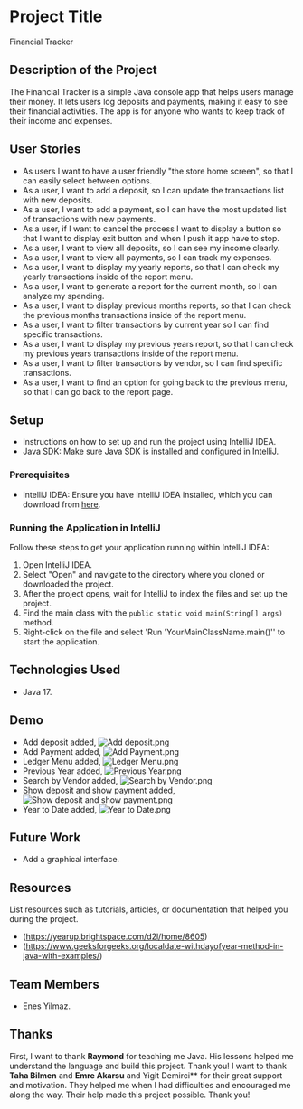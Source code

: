 # Project Title
Financial Tracker

## Description of the Project
The Financial Tracker is a simple Java console app that helps users manage their money.
It lets users log deposits and payments, making it easy to see their financial activities.
The app is for anyone who wants to keep track of their income and expenses.


## User Stories
- As users I want to have a user friendly "the store home screen", so that I can easily select between options.
- As a user, I want to add a deposit, so I can update the transactions list with new deposits.
- As a user, I want to add a payment, so I can have the most updated list of transactions with new payments.
- As a user, if I want to cancel the process I want to display a button so that I want to display exit button and when I push it app have to stop.
- As a user, I want to view all deposits, so I can see my income clearly.
- As a user, I want to view all payments, so I can track my expenses.
- As a user, I want to display my yearly reports, so that I can check my yearly transactions inside of the report menu.
- As a user, I want to generate a report for the current month, so I can analyze my spending.
- As a user, I want to display previous months reports, so that I can check the previous months transactions inside of the report menu.
- As a user, I want to filter transactions by current year so I can find specific transactions.
- As a user, I want to display my previous years report, so that I can check my previous years transactions inside of the report menu.
- As a user, I want to filter transactions by vendor, so I can find specific transactions.
- As a user, I want to find an option for going back to the previous menu, so that I can go back to the report page.


## Setup
- Instructions on how to set up and run the project using IntelliJ IDEA.
- Java SDK: Make sure Java SDK is installed and configured in IntelliJ.

### Prerequisites
- IntelliJ IDEA: Ensure you have IntelliJ IDEA installed, which you can download from [here](https://www.jetbrains.com/idea/download/).

### Running the Application in IntelliJ

Follow these steps to get your application running within IntelliJ IDEA:

1. Open IntelliJ IDEA.
2. Select "Open" and navigate to the directory where you cloned or downloaded the project.
3. After the project opens, wait for IntelliJ to index the files and set up the project.
4. Find the main class with the `public static void main(String[] args)` method.
5. Right-click on the file and select 'Run 'YourMainClassName.main()'' to start the application.

## Technologies Used

- Java 17.

## Demo
- Add deposit added, ![Add deposit.png](imgs%2FAdd%20deposit.png)
- Add Payment added, ![Add Payment.png](imgs%2FAdd%20Payment.png)
- Ledger Menu added, ![Ledger Menu.png](imgs%2FLedger%20Menu.png)
- Previous Year added, ![Previous Year.png](imgs%2FPrevious%20Year.png)
- Search by Vendor added, ![Search by Vendor.png](imgs%2FSearch%20by%20Vendor.png)
- Show deposit and show payment added,![Show deposit and show payment.png](imgs%2FShow%20deposit%20and%20show%20payment.png)
- Year to Date added, ![Year to Date.png](imgs%2FYear%20to%20Date.png)




## Future Work

- Add a graphical interface.

## Resources

List resources such as tutorials, articles, or documentation that helped you during the project.

- (https://yearup.brightspace.com/d2l/home/8605)
- (https://www.geeksforgeeks.org/localdate-withdayofyear-method-in-java-with-examples/)

## Team Members

- Enes Yilmaz.

## Thanks

First, I want to thank **Raymond** for teaching me Java.
His lessons helped me understand the language and build this project.
Thank you!
I want to thank **Taha Bilmen** and **Emre Akarsu** and Yigit Demirci**
for their great support and motivation.
They helped me when I had difficulties and encouraged me along the way.
Their help made this project possible.
Thank you!
